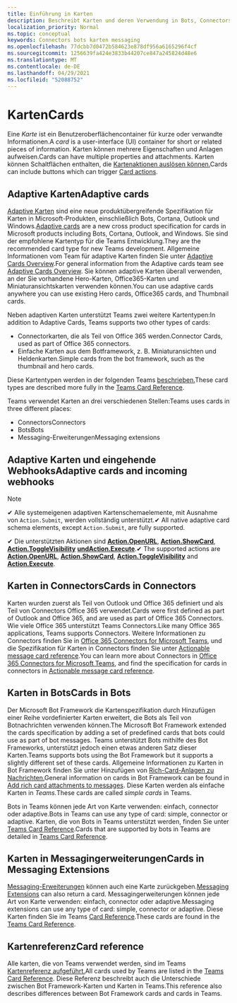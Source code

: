```yaml
---
title: Einführung in Karten
description: Beschreibt Karten und deren Verwendung in Bots, Connectors und Messagingerweiterungen
localization_priority: Normal
ms.topic: conceptual
keywords: Connectors bots karten messaging
ms.openlocfilehash: 77dcbb7d0472b584623e878df956a6165296f4cf
ms.sourcegitcommit: 1256639fa424e3833b44207ce847a245824d48e6
ms.translationtype: MT
ms.contentlocale: de-DE
ms.lasthandoff: 04/29/2021
ms.locfileid: "52088752"
---
```

# <a name="cards"></a><span data-ttu-id="b2caf-104">Karten</span><span class="sxs-lookup"><span data-stu-id="b2caf-104">Cards</span></span>

<span data-ttu-id="b2caf-105">Eine *Karte* ist ein Benutzeroberflächencontainer für kurze oder verwandte Informationen.</span><span class="sxs-lookup"><span data-stu-id="b2caf-105">A *card* is a user-interface (UI) container for short or related pieces of information.</span></span> <span data-ttu-id="b2caf-106">Karten können mehrere Eigenschaften und Anlagen aufweisen.</span><span class="sxs-lookup"><span data-stu-id="b2caf-106">Cards can have multiple properties and attachments.</span></span> <span data-ttu-id="b2caf-107">Karten können Schaltflächen enthalten, die [Kartenaktionen auslösen können.](~/task-modules-and-cards/cards/cards-actions.md)</span><span class="sxs-lookup"><span data-stu-id="b2caf-107">Cards can include buttons which can trigger [Card actions](~/task-modules-and-cards/cards/cards-actions.md).</span></span>

## <a name="adaptive-cards"></a><span data-ttu-id="b2caf-108">Adaptive Karten</span><span class="sxs-lookup"><span data-stu-id="b2caf-108">Adaptive cards</span></span>

<span data-ttu-id="b2caf-109">[Adaptive Karten](~/task-modules-and-cards/cards/cards-reference.md#adaptive-card) sind eine neue produktübergreifende Spezifikation für Karten in Microsoft-Produkten, einschließlich Bots, Cortana, Outlook und Windows.</span><span class="sxs-lookup"><span data-stu-id="b2caf-109">[Adaptive cards](~/task-modules-and-cards/cards/cards-reference.md#adaptive-card) are a new cross product specification for cards in Microsoft products including Bots, Cortana, Outlook, and Windows.</span></span> <span data-ttu-id="b2caf-110">Sie sind der empfohlene Kartentyp für die Teams Entwicklung.</span><span class="sxs-lookup"><span data-stu-id="b2caf-110">They are the recommended card type for new Teams development.</span></span> <span data-ttu-id="b2caf-111">Allgemeine Informationen vom Team für adaptive Karten finden Sie unter [Adaptive Cards Overview](/adaptive-cards).</span><span class="sxs-lookup"><span data-stu-id="b2caf-111">For general information from the Adaptive cards team see [Adaptive Cards Overview](/adaptive-cards).</span></span> <span data-ttu-id="b2caf-112">Sie können adaptive Karten überall verwenden, an der Sie vorhandene Hero-Karten, Office365-Karten und Miniaturansichtskarten verwenden können.</span><span class="sxs-lookup"><span data-stu-id="b2caf-112">You can use adaptive cards anywhere you can use existing Hero cards, Office365 cards, and Thumbnail cards.</span></span>

<span data-ttu-id="b2caf-113">Neben adaptiven Karten unterstützt Teams zwei weitere Kartentypen:</span><span class="sxs-lookup"><span data-stu-id="b2caf-113">In addition to Adaptive Cards, Teams supports two other types of cards:</span></span>

* <span data-ttu-id="b2caf-114">Connectorkarten, die als Teil von Office 365 werden.</span><span class="sxs-lookup"><span data-stu-id="b2caf-114">Connector Cards, used as part of Office 365 connectors.</span></span>
* <span data-ttu-id="b2caf-115">Einfache Karten aus dem Botframework, z. B. Miniaturansichten und Heldenkarten.</span><span class="sxs-lookup"><span data-stu-id="b2caf-115">Simple cards from the bot framework, such as the thumbnail and hero cards.</span></span>

<span data-ttu-id="b2caf-116">Diese Kartentypen werden in der folgenden Teams [beschrieben.](~/task-modules-and-cards/cards/cards-reference.md)</span><span class="sxs-lookup"><span data-stu-id="b2caf-116">These card types are described more fully in the [Teams Card Reference](~/task-modules-and-cards/cards/cards-reference.md).</span></span>

<span data-ttu-id="b2caf-117">Teams verwendet Karten an drei verschiedenen Stellen:</span><span class="sxs-lookup"><span data-stu-id="b2caf-117">Teams uses cards in three different places:</span></span>

* <span data-ttu-id="b2caf-118">Connectors</span><span class="sxs-lookup"><span data-stu-id="b2caf-118">Connectors</span></span>
* <span data-ttu-id="b2caf-119">Bots</span><span class="sxs-lookup"><span data-stu-id="b2caf-119">Bots</span></span>
* <span data-ttu-id="b2caf-120">Messaging-Erweiterungen</span><span class="sxs-lookup"><span data-stu-id="b2caf-120">Messaging extensions</span></span>

## <a name="adaptive-cards-and-incoming-webhooks"></a><span data-ttu-id="b2caf-121">Adaptive Karten und eingehende Webhooks</span><span class="sxs-lookup"><span data-stu-id="b2caf-121">Adaptive cards and incoming webhooks</span></span>

> [!NOTE]
>
> <span data-ttu-id="b2caf-122">✔ Alle systemeigenen adaptiven Kartenschemaelemente, mit Ausnahme von `Action.Submit`, werden vollständig unterstützt.</span><span class="sxs-lookup"><span data-stu-id="b2caf-122">✔ All native adaptive card schema elements, except `Action.Submit`, are fully supported.</span></span>
>
> <span data-ttu-id="b2caf-123">✔ Die unterstützten Aktionen sind [**Action.OpenURL**](https://adaptivecards.io/explorer/Action.OpenUrl.html), [**Action.ShowCard**](https://adaptivecards.io/explorer/Action.ShowCard.html), [**Action.ToggleVisibility**](https://adaptivecards.io/explorer/Action.ToggleVisibility.html) [**undAction.Execute**](https://docs.microsoft.com/adaptive-cards/authoring-cards/universal-action-model#actionexecute).</span><span class="sxs-lookup"><span data-stu-id="b2caf-123">✔ The supported actions are [**Action.OpenURL**](https://adaptivecards.io/explorer/Action.OpenUrl.html), [**Action.ShowCard**](https://adaptivecards.io/explorer/Action.ShowCard.html), [**Action.ToggleVisibility**](https://adaptivecards.io/explorer/Action.ToggleVisibility.html) and [**Action.Execute**](https://docs.microsoft.com/adaptive-cards/authoring-cards/universal-action-model#actionexecute).</span></span>

## <a name="cards-in-connectors"></a><span data-ttu-id="b2caf-124">Karten in Connectors</span><span class="sxs-lookup"><span data-stu-id="b2caf-124">Cards in Connectors</span></span>

<span data-ttu-id="b2caf-125">Karten wurden zuerst als Teil von Outlook und Office 365 definiert und als Teil von Connectors Office 365 verwendet.</span><span class="sxs-lookup"><span data-stu-id="b2caf-125">Cards were first defined as part of Outlook and Office 365, and are used as part of Office 365 Connectors.</span></span> <span data-ttu-id="b2caf-126">Wie viele Office 365 unterstützt Teams Connectors.</span><span class="sxs-lookup"><span data-stu-id="b2caf-126">Like many Office 365 applications, Teams supports Connectors.</span></span> <span data-ttu-id="b2caf-127">Weitere Informationen zu Connectors finden Sie in [Office 365 Connectors for Microsoft Teams](~/webhooks-and-connectors/what-are-webhooks-and-connectors.md), und die Spezifikation für Karten in Connectors finden Sie unter [Actionable message card reference](/outlook/actionable-messages/card-reference).</span><span class="sxs-lookup"><span data-stu-id="b2caf-127">You can learn more about Connectors in [Office 365 Connectors for Microsoft Teams](~/webhooks-and-connectors/what-are-webhooks-and-connectors.md), and find the specification for cards in connectors in [Actionable message card reference](/outlook/actionable-messages/card-reference).</span></span>

## <a name="cards-in-bots"></a><span data-ttu-id="b2caf-128">Karten in Bots</span><span class="sxs-lookup"><span data-stu-id="b2caf-128">Cards in Bots</span></span>

<span data-ttu-id="b2caf-129">Der Microsoft Bot Framework die Kartenspezifikation durch Hinzufügen einer Reihe vordefinierter Karten erweitert, die Bots als Teil von Botnachrichten verwenden können.</span><span class="sxs-lookup"><span data-stu-id="b2caf-129">The Microsoft Bot Framework extended the cards specification by adding a set of predefined cards that bots could use as part of bot messages.</span></span> <span data-ttu-id="b2caf-130">Teams unterstützt Bots mithilfe des Bot Frameworks, unterstützt jedoch einen etwas anderen Satz dieser Karten.</span><span class="sxs-lookup"><span data-stu-id="b2caf-130">Teams supports bots using the Bot Framework but it supports a slightly different set of these cards.</span></span> <span data-ttu-id="b2caf-131">Allgemeine Informationen zu Karten in Bot Framework finden Sie unter Hinzufügen von [Rich-Card-Anlagen zu Nachrichten.](/bot-framework/nodejs/bot-builder-nodejs-send-rich-cards)</span><span class="sxs-lookup"><span data-stu-id="b2caf-131">General information on cards in Bot Framework can be found in [Add rich card attachments to messages](/bot-framework/nodejs/bot-builder-nodejs-send-rich-cards).</span></span> <span data-ttu-id="b2caf-132">Diese Karten werden als einfache Karten in *Teams.*</span><span class="sxs-lookup"><span data-stu-id="b2caf-132">These cards are called *simple cards* in Teams.</span></span>

<span data-ttu-id="b2caf-133">Bots in Teams können jede Art von Karte verwenden: einfach, connector oder adaptive.</span><span class="sxs-lookup"><span data-stu-id="b2caf-133">Bots in Teams can use any type of card: simple, connector or adaptive.</span></span> <span data-ttu-id="b2caf-134">Karten, die von Bots in Teams unterstützt werden, finden Sie unter [Teams Card Reference](~/task-modules-and-cards/cards/cards-reference.md).</span><span class="sxs-lookup"><span data-stu-id="b2caf-134">Cards that are supported by bots in Teams are detailed in [Teams Card Reference](~/task-modules-and-cards/cards/cards-reference.md).</span></span>  

## <a name="cards-in-messaging-extensions"></a><span data-ttu-id="b2caf-135">Karten in Messagingerweiterungen</span><span class="sxs-lookup"><span data-stu-id="b2caf-135">Cards in Messaging Extensions</span></span>

<span data-ttu-id="b2caf-136">[Messaging-Erweiterungen](~/messaging-extensions/what-are-messaging-extensions.md) können auch eine Karte zurückgeben.</span><span class="sxs-lookup"><span data-stu-id="b2caf-136">[Messaging Extensions](~/messaging-extensions/what-are-messaging-extensions.md) can also return a card.</span></span> <span data-ttu-id="b2caf-137">Messagingerweiterungen können jede Art von Karte verwenden: einfach, connector oder adaptive.</span><span class="sxs-lookup"><span data-stu-id="b2caf-137">Messaging extensions can use any type of card: simple, connector or adaptive.</span></span> <span data-ttu-id="b2caf-138">Diese Karten finden Sie im Teams [Card Reference](~/task-modules-and-cards/cards/cards-reference.md).</span><span class="sxs-lookup"><span data-stu-id="b2caf-138">These cards are found in the [Teams Card Reference](~/task-modules-and-cards/cards/cards-reference.md).</span></span>

## <a name="card-reference"></a><span data-ttu-id="b2caf-139">Kartenreferenz</span><span class="sxs-lookup"><span data-stu-id="b2caf-139">Card reference</span></span>

<span data-ttu-id="b2caf-140">Alle karten, die von Teams verwendet werden, sind im Teams [Kartenreferenz aufgeführt.](~/task-modules-and-cards/cards/cards-reference.md)</span><span class="sxs-lookup"><span data-stu-id="b2caf-140">All cards used by Teams are listed in the [Teams Card Reference](~/task-modules-and-cards/cards/cards-reference.md).</span></span> <span data-ttu-id="b2caf-141">Diese Referenz beschreibt auch die Unterschiede zwischen Bot Framework-Karten und Karten in Teams.</span><span class="sxs-lookup"><span data-stu-id="b2caf-141">This reference also describes differences between Bot Framework cards and cards in Teams.</span></span>
